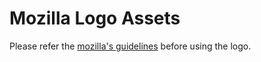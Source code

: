 # Mozilla Logo Assets

Please refer the [mozilla's guidelines](https://mozilla.design) before using the logo.